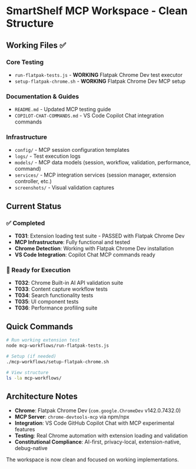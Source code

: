 # SmartShelf MCP Workspace - Clean Structure

## Working Files ✅

### Core Testing
- `run-flatpak-tests.js` - **WORKING** Flatpak Chrome Dev test executor
- `setup-flatpak-chrome.sh` - **WORKING** Flatpak Chrome Dev MCP setup

### Documentation & Guides  
- `README.md` - Updated MCP testing guide
- `COPILOT-CHAT-COMMANDS.md` - VS Code Copilot Chat integration commands

### Infrastructure
- `config/` - MCP session configuration templates
- `logs/` - Test execution logs
- `models/` - MCP data models (session, workflow, validation, performance, command)
- `services/` - MCP integration services (session manager, extension controller, etc.)
- `screenshots/` - Visual validation captures

## Current Status

### ✅ Completed
- **T031**: Extension loading test suite - PASSED with Flatpak Chrome Dev
- **MCP Infrastructure**: Fully functional and tested
- **Chrome Detection**: Working with Flatpak Chrome Dev installation
- **VS Code Integration**: Copilot Chat MCP commands ready

### 🔄 Ready for Execution  
- **T032**: Chrome Built-in AI API validation suite
- **T033**: Content capture workflow tests
- **T034**: Search functionality tests  
- **T035**: UI component tests
- **T036**: Performance profiling suite

## Quick Commands

```bash
# Run working extension test
node mcp-workflows/run-flatpak-tests.js

# Setup (if needed)
./mcp-workflows/setup-flatpak-chrome.sh

# View structure
ls -la mcp-workflows/
```

## Architecture Notes

- **Chrome**: Flatpak Chrome Dev (`com.google.ChromeDev` v142.0.7432.0)  
- **MCP Server**: `chrome-devtools-mcp` via npm/npx
- **Integration**: VS Code GitHub Copilot Chat with MCP experimental features
- **Testing**: Real Chrome automation with extension loading and validation
- **Constitutional Compliance**: AI-first, privacy-local, extension-native, debug-native

The workspace is now clean and focused on working implementations.
